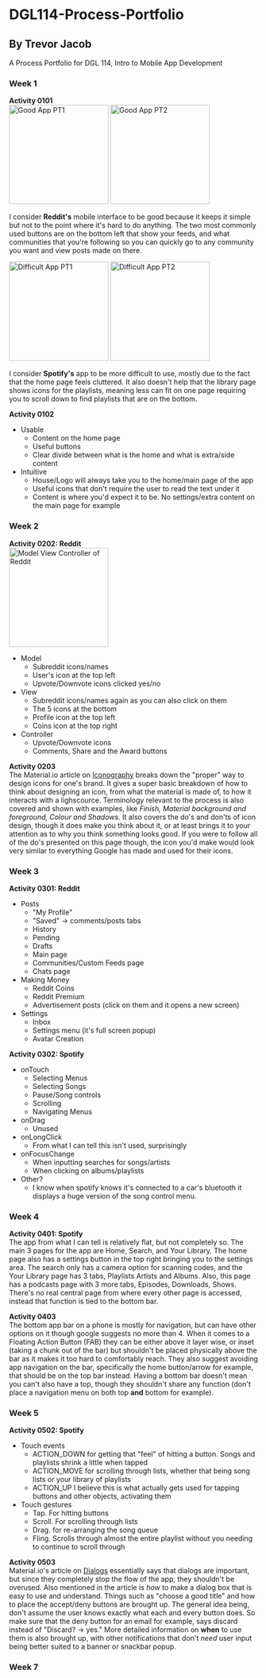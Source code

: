 # DGL114-Process-Portfolio
## By Trevor Jacob
A Process Portfolio for DGL 114, Intro to Mobile App Development

### Week 1
**Activity 0101** <br>
<img src="Images/DGL_114_Task1_Screenshot1.png" alt="Good App PT1" width="200px">
<img src="Images/DGL_114_Task1_Screenshot2.png" alt="Good App PT2" width="200px">

I consider **Reddit's** mobile interface to be good because it keeps it simple but not to the point where it's hard to do anything. The two most commonly used buttons are on the bottom left that show your feeds, and what communities that you're following so you can quickly go to any community you want and view posts made on there.

<img src="Images/DGL_114_Task1PT2_Screenshot1.png" alt="Difficult App PT1" width="200px">
<img src="Images/DGL_114_Task1PT2_Screenshot2.png" alt="Difficult App PT2" width="200px">

I consider **Spotify's** app to be more difficult to use, mostly due to the fact that the home page feels cluttered. It also doesn't help that the library page shows icons for the playlists, meaning less can fit on one page requiring you to scroll down to find playlists that are on the bottom.

**Activity 0102**<br>
- Usable
  - Content on the home page
  - Useful buttons
  - Clear divide between what is the home and what is extra/side content
- Intuitive
  - House/Logo will always take you to the home/main page of the app
  - Useful icons that don't require the user to read the text under it
  - Content is where you'd expect it to be. No settings/extra content on the main page for example

### Week 2
**Activity 0202: Reddit** <br>
<img src="Images/DGL_114_Task1_Screenshot1.png" alt="Model View Controller of Reddit" width="200px">
- Model
  - Subreddit icons/names
  - User's icon at the top left
  - Upvote/Downvote icons clicked yes/no
- View
  - Subreddit icons/names again as you can also click on them
  - The 5 icons at the bottom
  - Profile icon at the top left
  - Coins icon at the top right
- Controller
  - Upvote/Downvote icons
  - Comments, Share and the Award buttons

**Activity 0203** <br>
The Material.io article on [Iconography](https://material.io/design/iconography/product-icons.html) breaks down the "proper" way to design icons for one's brand. It gives a super basic breakdown of how to think about designing an icon, from what the material is made of, to how it interacts with a lighscource. Terminology relevant to the process is also covered and shown with examples, like *Finish, Material background and foreground, Colour and Shadows.* It also covers the do's and don'ts of icon design, though it does make you think about it, or at least brings it to your attention as to why you think something looks good. If you were to follow all of the do's presented on this page though, the icon you'd make would look very similar to everything Google has made and used for their icons.

### Week 3
**Activity 0301: Reddit** <br>
- Posts
  - "My Profile"
  - "Saved" -> comments/posts tabs
  - History
  - Pending
  - Drafts
  - Main page
  - Communities/Custom Feeds page
  - Chats page
- Making Money
  - Reddit Coins
  - Reddit Premium
  - Advertisement posts (click on them and it opens a new screen)
- Settings
  - Inbox
  - Settings menu (it's full screen popup)
  - Avatar Creation

**Activity 0302: Spotify** <br>
- onTouch
  - Selecting Menus
  - Selecting Songs
  - Pause/Song controls
  - Scrolling
  - Navigating Menus
- onDrag
  - Unused
- onLongClick
  - From what I can tell this isn't used, surprisingly
- onFocusChange
  - When inputting searches for songs/artists
  - When clicking on albums/playlists
- Other?
  - I know when spotify knows it's connected to a car's bluetooth it displays a huge version of the song control menu.

### Week 4
**Activity 0401: Spotify** <br>
The app from what I can tell is relatively flat, but not completely so. The main 3 pages for the app are Home, Search, and Your Library. The home page also has a settings button in the top right bringing you to the settings area. The search only has a camera option for scanning codes, and the Your Library page has 3 tabs, Playlists Artists and Albums. Also, this page has a podcasts page with 3 more tabs, Episodes, Downloads, Shows. There's no real central page from where every other page is accessed, instead that function is tied to the bottom bar.

**Activity 0403** <br>
The bottom app bar on a phone is mostly for navigation, but can have other options on it though google suggests no more than 4. When it comes to a Floating Action Button (FAB) they can be either above it layer wise, or inset (taking a chunk out of the bar) but shouldn't be placed physically above the bar as it makes it too hard to comfortably reach. They also suggest avoiding app navigation on the bar, specifically the home button/arrow for example, that should be on the top bar instead. Having a bottom bar doesn't mean you can't also have a top, though they shouldn't share any function (don't place a navigation menu on both top **and** bottom for example).

### Week 5 
**Activity 0502: Spotify** <br>
- Touch events
  - ACTION_DOWN for getting that "feel" of hitting a button. Songs and playlists shrink a little when tapped
  - ACTION_MOVE for scrolling through lists, whether that being song lists or your library of playlists
  - ACTION_UP I believe this is what actually gets used for tapping buttons and other objects, activating them
- Touch gestures
  - Tap. For hitting buttons
  - Scroll. For scrolling through lists
  - Drag. for re-arranging the song queue 
  - Fling. Scrolls through almost the entire playlist without you needing to continue to scroll through

**Activity 0503** <br>
Material.io's article on [Dialogs](https://material.io/components/dialogs) essentially says that dialogs are important, but since they completely stop the flow of the app, they shouldn't be overused. Also mentioned in the article is *how* to make a dialog box that is easy to use and understand. Things such as "choose a good title" and how to place the accept/deny buttons are brought up. The general idea being, don't assume the user knows exactly what each and every button does. So make sure that the deny button for an email for example, says discard instead of "Discard? -> yes." More detailed information on **when** to use them is also brought up, with other notifications that don't *need* user input being better suited to a banner or snackbar popup.
### Week 7